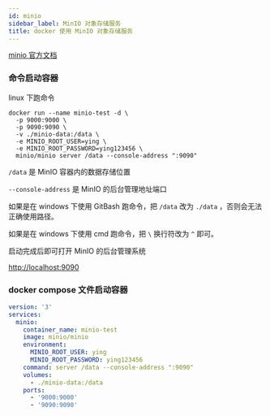 ```yaml
---
id: minio
sidebar_label: MinIO 对象存储服务
title: docker 使用 MinIO 对象存储服务
---
```


[minio 官方文档](https://min.io/docs/minio/container/index.html)

### 命令启动容器

linux 下跑命令

```shell
docker run --name minio-test -d \
  -p 9000:9000 \
  -p 9090:9090 \
  -v ./minio-data:/data \
  -e MINIO_ROOT_USER=ying \
  -e MINIO_ROOT_PASSWORD=ying123456 \
  minio/minio server /data --console-address ":9090"
```

`/data` 是 MinIO 容器内的数据存储位置

`--console-address` 是 MinIO 的后台管理地址端口

如果是在 windows 下使用 GitBash 跑命令，把 `/data` 改为 `./data` ，否则会无法正确使用路径。

如果是在 windows 下使用 cmd 跑命令，把 `\` 换行符改为 `^` 即可。

启动完成后即可打开 MinIO 的后台管理系统

[http://localhost:9090](http://localhost:9090)

### docker compose 文件启动容器

```yml
version: '3'
services:
  minio:
    container_name: minio-test
    image: minio/minio
    environment:
      MINIO_ROOT_USER: ying
      MINIO_ROOT_PASSWORD: ying123456
    command: server /data --console-address ":9090"
    volumes:
      - ./minio-data:/data
    ports:
      - '9000:9000'
      - '9090:9090'
```
